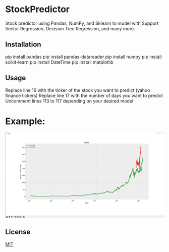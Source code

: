 # StockPredictor
Stock predictor using Pandas, NumPy, and Sklearn to model with Support Vector Regression, Decision Tree Regression, and many more.  

## Installation
pip install pandas
pip install pandas-datareader
pip install numpy
pip install scikit-learn
pip install DateTime
pip install matplotlib

## Usage
Replace line 16 with the ticker of the stock you want to predict (yahoo finance tickers)
Replace line 17 with the number of days you want to predict 
Uncomment lines 113 to 117 depending on your desired model

# Example:
![Linear Regression](https://github.com/markliu2002/StockPredictor/blob/master/Results/stock_linearRegression.png?raw=true)

## License
[MIT](https://choosealicense.com/licenses/mit/)